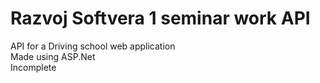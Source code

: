 # Razvoj Softvera 1 seminar work API
API for a Driving school web application\
Made using ASP.Net\
Incomplete

